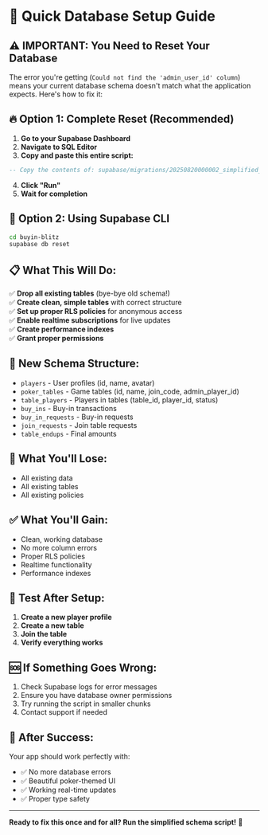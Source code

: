 # 🚀 Quick Database Setup Guide

## ⚠️ **IMPORTANT: You Need to Reset Your Database**

The error you're getting (`Could not find the 'admin_user_id' column`) means your current database schema doesn't match what the application expects. Here's how to fix it:

## 🔥 **Option 1: Complete Reset (Recommended)**

1. **Go to your Supabase Dashboard**
2. **Navigate to SQL Editor**
3. **Copy and paste this entire script:**

```sql
-- Copy the contents of: supabase/migrations/20250820000002_simplified_schema.sql
```

4. **Click "Run"**
5. **Wait for completion**

## 🔧 **Option 2: Using Supabase CLI**

```bash
cd buyin-blitz
supabase db reset
```

## 📋 **What This Will Do:**

✅ **Drop all existing tables** (bye-bye old schema!)  
✅ **Create clean, simple tables** with correct structure  
✅ **Set up proper RLS policies** for anonymous access  
✅ **Enable realtime subscriptions** for live updates  
✅ **Create performance indexes**  
✅ **Grant proper permissions**  

## 🎯 **New Schema Structure:**

- `players` - User profiles (id, name, avatar)
- `poker_tables` - Game tables (id, name, join_code, admin_player_id)
- `table_players` - Players in tables (table_id, player_id, status)
- `buy_ins` - Buy-in transactions
- `buy_in_requests` - Buy-in requests
- `join_requests` - Join table requests
- `table_endups` - Final amounts

## 🚨 **What You'll Lose:**

- All existing data
- All existing tables
- All existing policies

## ✅ **What You'll Gain:**

- Clean, working database
- No more column errors
- Proper RLS policies
- Realtime functionality
- Performance indexes

## 🧪 **Test After Setup:**

1. **Create a new player profile**
2. **Create a new table**
3. **Join the table**
4. **Verify everything works**

## 🆘 **If Something Goes Wrong:**

1. Check Supabase logs for error messages
2. Ensure you have database owner permissions
3. Try running the script in smaller chunks
4. Contact support if needed

## 🎉 **After Success:**

Your app should work perfectly with:
- ✅ No more database errors
- ✅ Beautiful poker-themed UI
- ✅ Working real-time updates
- ✅ Proper type safety

---

**Ready to fix this once and for all? Run the simplified schema script!** 🚀
